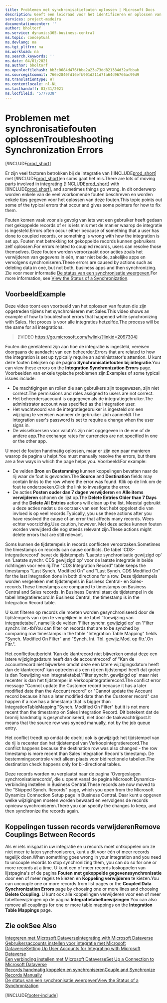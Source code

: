```yaml
---
title: Problemen met synchronisatiefouten oplossen | Microsoft Docs
description: Geeft een leidraad voor het identificeren en oplossen van synchronisatiefouten.
services: project-madeira
documentationcenter: ''
author: bholtorf
ms.service: dynamics365-business-central
ms.topic: conceptual
ms.devlang: na
ms.tgt_pltfrm: na
ms.workload: na
ms.search.keywords: ''
ms.date: 04/01/2021
ms.author: bholtorf
ms.openlocfilehash: bb3c0684d476fbba2a23a73dd821384d32afbbab
ms.sourcegitcommit: 766e2840fd16efb901d211d7fa64d96766ac99d9
ms.translationtype: HT
ms.contentlocale: nl-NL
ms.lasthandoff: 03/31/2021
ms.locfileid: "5777038"
---
```

# <a name="troubleshooting-synchronization-errors"></a><span data-ttu-id="d24dd-103">Problemen met synchronisatiefouten oplossen</span><span class="sxs-lookup"><span data-stu-id="d24dd-103">Troubleshooting Synchronization Errors</span></span>
[!INCLUDE[prod_short](includes/cc_data_platform_banner.md)]

<span data-ttu-id="d24dd-104">Er zijn veel factoren betrokken bij de integratie van [!INCLUDE[prod_short](includes/prod_short.md)] met [!INCLUDE[prod_short](includes/cds_long_md.md)]en soms gaat het mis.</span><span class="sxs-lookup"><span data-stu-id="d24dd-104">There are lots of moving parts involved in integrating [!INCLUDE[prod_short](includes/prod_short.md)] with [!INCLUDE[prod_short](includes/cds_long_md.md)], and sometimes things go wrong.</span></span> <span data-ttu-id="d24dd-105">In dit onderwerp worden enkele van de veel voorkomende fouten beschreven en worden enkele tips gegeven voor het oplossen van deze fouten.</span><span class="sxs-lookup"><span data-stu-id="d24dd-105">This topic points out some of the typical errors that occur and gives some pointers for how to fix them.</span></span>

<span data-ttu-id="d24dd-106">Fouten komen vaak voor als gevolg van iets wat een gebruiker heeft gedaan met gekoppelde records of er is iets mis met de manier waarop de integratie is ingesteld.</span><span class="sxs-lookup"><span data-stu-id="d24dd-106">Errors often occur either because of something that a user has done to coupled records, or something is wrong with how the integration is set up.</span></span> <span data-ttu-id="d24dd-107">Fouten met betrekking tot gekoppelde records kunnen gebruikers zelf oplossen.</span><span class="sxs-lookup"><span data-stu-id="d24dd-107">For errors related to coupled records, users can resolve those themselves.</span></span> <span data-ttu-id="d24dd-108">Deze fouten worden veroorzaakt door acties zoals het verwijderen van gegevens in één, maar niet beide, zakelijke apps en vervolgens synchroniseren.</span><span class="sxs-lookup"><span data-stu-id="d24dd-108">These errors are caused by actions such as deleting data in one, but not both, business apps and then synchronizing.</span></span> <span data-ttu-id="d24dd-109">Zie voor meer informatie [De status van een synchronisatie weergeven](admin-how-to-view-synchronization-status.md),</span><span class="sxs-lookup"><span data-stu-id="d24dd-109">For more information, see [View the Status of a Synchronization](admin-how-to-view-synchronization-status.md).</span></span>

## <a name="example"></a><span data-ttu-id="d24dd-110">Voorbeeld</span><span class="sxs-lookup"><span data-stu-id="d24dd-110">Example</span></span>
<span data-ttu-id="d24dd-111">Deze video toont een voorbeeld van het oplossen van fouten die zijn opgetreden tijdens het synchroniseren met Sales.</span><span class="sxs-lookup"><span data-stu-id="d24dd-111">This video shows an example of how to troubleshoot errors that happened while synchronizing with Sales.</span></span> <span data-ttu-id="d24dd-112">Het proces is voor alle integraties hetzelfde.</span><span class="sxs-lookup"><span data-stu-id="d24dd-112">The process will be the same for all integrations.</span></span> 

> [!VIDEO https://go.microsoft.com/fwlink/?linkid=2097304]

<span data-ttu-id="d24dd-113">Fouten die gerelateerd zijn aan hoe de integratie is ingesteld, vereisen doorgaans de aandacht van een beheerder.</span><span class="sxs-lookup"><span data-stu-id="d24dd-113">Errors that are related to how the integration is set up typically require an administrator's attention.</span></span> <span data-ttu-id="d24dd-114">U kunt deze fouten bekijken op de pagina **Synchronisatiefouten bij integratie**.</span><span class="sxs-lookup"><span data-stu-id="d24dd-114">You can view these errors on the **Integration Synchronization Errors** page.</span></span> <span data-ttu-id="d24dd-115">Voorbeelden van enkele typische problemen zijn:</span><span class="sxs-lookup"><span data-stu-id="d24dd-115">Examples of some typical issues include:</span></span>  
  
* <span data-ttu-id="d24dd-116">De machtigingen en rollen die aan gebruikers zijn toegewezen, zijn niet correct.</span><span class="sxs-lookup"><span data-stu-id="d24dd-116">The permissions and roles assigned to users are not correct.</span></span>  
* <span data-ttu-id="d24dd-117">Het beheerdersaccount is opgegeven als de integratiegebruiker.</span><span class="sxs-lookup"><span data-stu-id="d24dd-117">The administrator account was specified as the integration user.</span></span>  
* <span data-ttu-id="d24dd-118">Het wachtwoord van de integratiegebruiker is ingesteld om een wijziging te vereisen wanneer de gebruiker zich aanmeldt.</span><span class="sxs-lookup"><span data-stu-id="d24dd-118">The integration user's password is set to require a change when the user signs in.</span></span>  
* <span data-ttu-id="d24dd-119">De wisselkoersen voor valuta's zijn niet opgegeven in de ene of de andere app.</span><span class="sxs-lookup"><span data-stu-id="d24dd-119">The exchange rates for currencies are not specified in one or the other app.</span></span>  
  
<span data-ttu-id="d24dd-120">U moet de fouten handmatig oplossen, maar er zijn een paar manieren waarop de pagina u helpt.</span><span class="sxs-lookup"><span data-stu-id="d24dd-120">You must manually resolve the errors, but there are a few ways in which the page helps you.</span></span> <span data-ttu-id="d24dd-121">Voorbeeld:</span><span class="sxs-lookup"><span data-stu-id="d24dd-121">For example:</span></span>  

* <span data-ttu-id="d24dd-122">De velden **Bron** en **Bestemming** kunnen koppelingen bevatten naar de rij waar de fout is gevonden.</span><span class="sxs-lookup"><span data-stu-id="d24dd-122">The **Source** and **Destination** fields may contain links to the row where the error was found.</span></span> <span data-ttu-id="d24dd-123">Klik op de link om de fout te onderzoeken.</span><span class="sxs-lookup"><span data-stu-id="d24dd-123">Click the link to investigate the error.</span></span>  
* <span data-ttu-id="d24dd-124">De acties **Posten ouder dan 7 dagen verwijderen** en **Alle items verwijderen** schonen de lijst op.</span><span class="sxs-lookup"><span data-stu-id="d24dd-124">The **Delete Entries Older than 7 Days** and the **Delete All Entries** actions will clean up the list.</span></span> <span data-ttu-id="d24dd-125">Meestal gebruikt u deze acties nadat u de oorzaak van een fout hebt opgelost die van invloed is op veel records.</span><span class="sxs-lookup"><span data-stu-id="d24dd-125">Typically, you use these actions after you have resolved the cause of an error that affects many records.</span></span> <span data-ttu-id="d24dd-126">Wees echter voorzichtig.</span><span class="sxs-lookup"><span data-stu-id="d24dd-126">Use caution, however.</span></span> <span data-ttu-id="d24dd-127">Met deze acties kunnen fouten worden verwijderd die nog steeds relevant zijn.</span><span class="sxs-lookup"><span data-stu-id="d24dd-127">These actions might delete errors that are still relevant.</span></span>

<span data-ttu-id="d24dd-128">Soms kunnen de tijdstempels in records conflicten veroorzaken.</span><span class="sxs-lookup"><span data-stu-id="d24dd-128">Sometimes the timestamps on records can cause conflicts.</span></span> <span data-ttu-id="d24dd-129">De tabel 'CDS-integratierecord' bevat de tijdstempels 'Laatste synchronisatie gewijzigd op' en 'Laatste synchr. CDS gewijzigd op' voor de laatste integratie in beide richtingen voor een rij.</span><span class="sxs-lookup"><span data-stu-id="d24dd-129">The "CDS Integration Record" table keeps the timestamps "Last Synch. Modified On" and "Last Synch. CDS Modified On" for the last integration done in both directions for a row.</span></span> <span data-ttu-id="d24dd-130">Deze tijdstempels worden vergeleken met tijdstempels in Business Central- en Sales-records.</span><span class="sxs-lookup"><span data-stu-id="d24dd-130">These timestamps are compared to timestamps on Business Central and Sales records.</span></span> <span data-ttu-id="d24dd-131">In Business Central staat de tijdstempel in de tabel Integratierecord.</span><span class="sxs-lookup"><span data-stu-id="d24dd-131">In Business Central, the timestamp is in the Integration Record table.</span></span>

<span data-ttu-id="d24dd-132">U kunt filteren op records die moeten worden gesynchroniseerd door de tijdstempels van rijen te vergelijken in de tabel 'Toewijzing van integratietabel', namelijk de velden 'Filter synchr. gewijzigd op' en 'Filter synchr. int.-tbl</span><span class="sxs-lookup"><span data-stu-id="d24dd-132">You can filter on records that are to be synched by comparing row timestamps in the table "Integration Table Mapping" fields "Synch. Modified On Filter" and "Synch. Int. Tbl.</span></span> <span data-ttu-id="d24dd-133">gewijz.</span><span class="sxs-lookup"><span data-stu-id="d24dd-133">Mod.</span></span> <span data-ttu-id="d24dd-134">op fltr.'.</span><span class="sxs-lookup"><span data-stu-id="d24dd-134">On Fltr.".</span></span>

<span data-ttu-id="d24dd-135">Het conflictfoutbericht 'Kan de klantrecord niet bijwerken omdat deze een latere wijzigingsdatum heeft dan de accountrecord' of "Kan de accountrecord niet bijwerken omdat deze een latere wijzigingsdatum heeft dan de klantrecord' kan optreden als een rij een tijdstempel heeft dat groter is dan Toewijzing van integratietabel.'Filter synchr. gewijzigd op' maar niet recenter is dan het tijdstempel in Verkoopintegratierecord.</span><span class="sxs-lookup"><span data-stu-id="d24dd-135">The conflict error message "Cannot update the Customer record because it has a later modified date than the Account record" or "Cannot update the Account record because it has a later modified date than the Customer record" can happen if a row has a timestamp that is bigger than IntegrationTableMapping."Synch. Modified On Filter" but it is not more recent than the timestamp on Sales Integration Record.</span></span> <span data-ttu-id="d24dd-136">Dit betekent dat de bronrij handmatig is gesynchroniseerd, niet door de taakwachtrijpost.</span><span class="sxs-lookup"><span data-stu-id="d24dd-136">It means that the source row was synced manually, not by the job queue entry.</span></span> 

<span data-ttu-id="d24dd-137">Het conflict treedt op omdat de doelrij ook is gewijzigd: het tijdstempel van de rij is recenter dan het tijdstempel van Verkoopintegratierecord.</span><span class="sxs-lookup"><span data-stu-id="d24dd-137">The conflict happens because the destination row was also changed  - the row timestamp is more recent than Sales Integration Record's timestamp.</span></span> <span data-ttu-id="d24dd-138">De bestemmingscontrole vindt alleen plaats voor bidirectionele tabellen.</span><span class="sxs-lookup"><span data-stu-id="d24dd-138">The destination check happens only for bi-directional tables.</span></span> 

<span data-ttu-id="d24dd-139">Deze records worden nu verplaatst naar de pagina 'Overgeslagen synchronisatierecords', die u opent vanaf de pagina Microsoft Dynamics-verbinding instellen in Business Central.</span><span class="sxs-lookup"><span data-stu-id="d24dd-139">These records are now moved to the "Skipped Synch. Records" page, which you open from the Microsoft Dynamics Connection Setup page in Business Central.</span></span> <span data-ttu-id="d24dd-140">Daar kunt u opgeven welke wijzigingen moeten worden bewaard en vervolgens de records opnieuw synchroniseren.</span><span class="sxs-lookup"><span data-stu-id="d24dd-140">There you can specify the changes to keep, and then synchronize the records again.</span></span>

## <a name="remove-couplings-between-records"></a><span data-ttu-id="d24dd-141">Koppelingen tussen records verwijderen</span><span class="sxs-lookup"><span data-stu-id="d24dd-141">Remove Couplings Between Records</span></span>
<span data-ttu-id="d24dd-142">Als er iets misgaat in uw integratie en u records moet ontkoppelen om ze niet meer te laten synchroniseren, kunt u dit voor één of meer records tegelijk doen.</span><span class="sxs-lookup"><span data-stu-id="d24dd-142">When something goes wrong in your integration and you need to uncouple records to stop synchronizing them, you can do so for one or more records at a time.</span></span> <span data-ttu-id="d24dd-143">U kunt een of meer records loskoppelen van lijstpagina's of de pagina **Fouten met gekoppelde gegevenssynchronisatie** door een of meer regels te kiezen en **Koppeling verwijderen** te kiezen.</span><span class="sxs-lookup"><span data-stu-id="d24dd-143">You can uncouple one or more records from list pages or the **Coupled Data Synchronization Errors** page by choosing one or more lines and choosing **Delete Coupling**.</span></span> <span data-ttu-id="d24dd-144">U kunt ook alle koppelingen verwijderen voor een of meer tabeltoewijzingen op de pagina **Integratietabeltoewijzingen**.</span><span class="sxs-lookup"><span data-stu-id="d24dd-144">You can also remove all couplings for one or more table mappings on the **Integration Table Mappings** page.</span></span> 

## <a name="see-also"></a><span data-ttu-id="d24dd-145">Zie ook</span><span class="sxs-lookup"><span data-stu-id="d24dd-145">See Also</span></span>
[<span data-ttu-id="d24dd-146">Integreren met Microsoft Dataverse</span><span class="sxs-lookup"><span data-stu-id="d24dd-146">Integrating with Microsoft Dataverse</span></span>](admin-prepare-dynamics-365-for-sales-for-integration.md)  
[<span data-ttu-id="d24dd-147">Gebruikersaccounts instellen voor integratie met Microsoft Dataverse</span><span class="sxs-lookup"><span data-stu-id="d24dd-147">Setting Up User Accounts for Integrating with Microsoft Dataverse</span></span>](admin-setting-up-integration-with-dynamics-sales.md)  
[<span data-ttu-id="d24dd-148">Een verbinding instellen met Microsoft Dataverse</span><span class="sxs-lookup"><span data-stu-id="d24dd-148">Set Up a Connection to Microsoft Dataverse</span></span>](admin-how-to-set-up-a-dynamics-crm-connection.md)  
[<span data-ttu-id="d24dd-149">Records handmatig koppelen en synchroniseren</span><span class="sxs-lookup"><span data-stu-id="d24dd-149">Couple and Synchronize Records Manually</span></span>](admin-how-to-couple-and-synchronize-records-manually.md)  
[<span data-ttu-id="d24dd-150">De status van een synchronisatie weergeven</span><span class="sxs-lookup"><span data-stu-id="d24dd-150">View the Status of a Synchronization</span></span>](admin-how-to-view-synchronization-status.md)  


[!INCLUDE[footer-include](includes/footer-banner.md)]